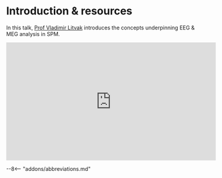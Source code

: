 # Introduction & resources

In this talk, [Prof Vladimir Litvak](https://profiles.ucl.ac.uk/10801-vladimir-litvak) introduces the concepts underpinning EEG & MEG analysis in SPM.

<iframe width="560" height="315" src="https://www.youtube.com/embed/jDGTJrX8W1Y?si=iKQl5DMMFDxXbpR9" title="YouTube video player" frameborder="0" allow="accelerometer; autoplay; clipboard-write; encrypted-media; gyroscope; picture-in-picture; web-share" referrerpolicy="strict-origin-when-cross-origin" allowfullscreen></iframe>

--8<-- "addons/abbreviations.md"
